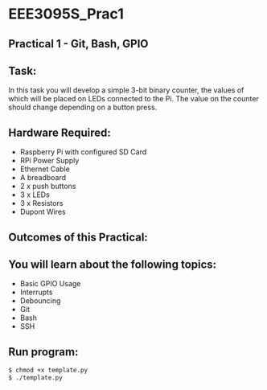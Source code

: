 # EEE3095S_Prac1
Practical 1 - Git, Bash, GPIO
----
Task:
----
In this task you will develop a simple 3-bit binary counter, the values of which will be placed
on LEDs connected to the Pi. The value on the counter should change depending on a button
press.

Hardware Required:
----
- Raspberry Pi with configured SD Card
- RPi Power Supply
- Ethernet Cable
- A breadboard
- 2 x push buttons
- 3 x LEDs
- 3 x Resistors
- Dupont Wires

Outcomes of this Practical:
----
You will learn about the following topics:
----
- Basic GPIO Usage
- Interrupts
- Debouncing
- Git
- Bash
- SSH

Run program:
----
```sh
$ chmod +x template.py
$ ./template.py
```
